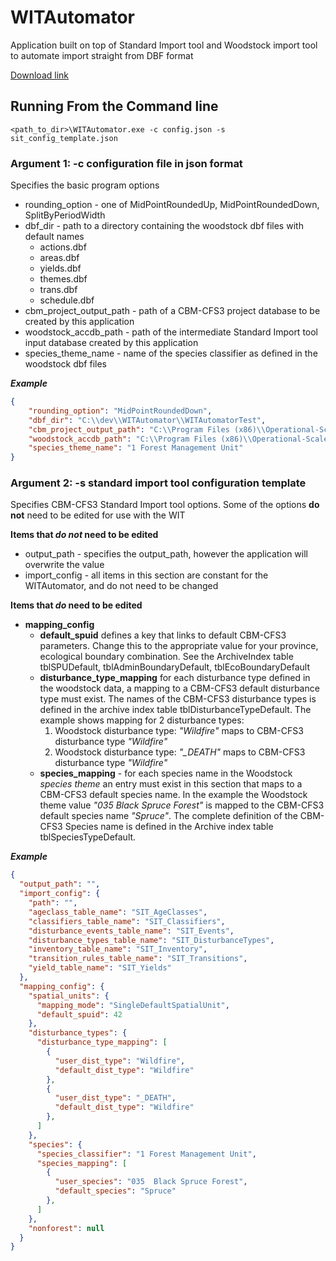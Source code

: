 # WITAutomator
Application built on top of Standard Import tool and Woodstock import tool to automate import straight from DBF format

[Download link](https://github.com/cat-cfs/WITAutomator/releases)

## Running From the Command line

 
```<path_to_dir>\WITAutomator.exe -c config.json -s sit_config_template.json```


### Argument 1: -c configuration file in json format

Specifies the basic program options

  * rounding_option - one of MidPointRoundedUp, MidPointRoundedDown, SplitByPeriodWidth
  * dbf_dir - path to a directory containing the woodstock dbf files with default names
    * actions.dbf
    * areas.dbf
    * yields.dbf
    * themes.dbf
    * trans.dbf
    * schedule.dbf
  * cbm_project_output_path - path of a CBM-CFS3 project database to be created by this application
  * woodstock_accdb_path - path of the intermediate Standard Import tool input database created by this application
  * species_theme_name - name of the species classifier as defined in the woodstock dbf files

**_Example_**
```json
{
    "rounding_option": "MidPointRoundedDown",
    "dbf_dir": "C:\\dev\\WITAutomator\\WITAutomatorTest",
    "cbm_project_output_path": "C:\\Program Files (x86)\\Operational-Scale CBM-CFS3\\Projects\\WITAutomatorTest_CBMProject.mdb",
    "woodstock_accdb_path": "C:\\Program Files (x86)\\Operational-Scale CBM-CFS3\\Projects\\WITAutomatorTest_WoodstockDB.accdb",
    "species_theme_name": "1 Forest Management Unit"
}
```
### Argument 2: -s standard import tool configuration template
Specifies CBM-CFS3 Standard Import tool options. Some of the options **do not** need to be edited for use with the WIT

**Items that _do not_ need to be edited**
  * output_path - specifies the output_path, however the application will overwrite the value 
  * import_config - all items in this section are constant for the WITAutomator, and do not need to be changed
  
**Items that _do_ need to be edited**  
  * **mapping_config**
    * **default_spuid** defines a key that links to default CBM-CFS3 parameters. Change this to the appropriate value for your province, ecological boundary combination.  See the ArchiveIndex table tblSPUDefault, tblAdminBoundaryDefault, tblEcoBoundaryDefault
    * **disturbance_type_mapping** for each disturbance type defined in the woodstock data, a mapping to a CBM-CFS3 default disturbance type must exist.  The names of the CBM-CFS3 disturbance types is defined in the archive index table tblDisturbanceTypeDefault. The example shows mapping for 2 disturbance types:
      1. Woodstock disturbance type: *"Wildfire"* maps to CBM-CFS3 disturbance type *"Wildfire"*
      2. Woodstock disturbance type: *"_DEATH"* maps to CBM-CFS3 disturbance type *"Wildfire"*
    * **species_mapping** - for each species name in the Woodstock _species theme_ an entry must exist in this section that maps to a CBM-CFS3 default species name. In the example the Woodstock theme value _"035  Black Spruce Forest"_ is mapped to the CBM-CFS3 default species name _"Spruce"_.  The complete definition of the CBM-CFS3 Species name is defined in the Archive index table tblSpeciesTypeDefault.
    
  
**_Example_**
```json
{
  "output_path": "",
  "import_config": {
    "path": "",
    "ageclass_table_name": "SIT_AgeClasses",
    "classifiers_table_name": "SIT_Classifiers",
    "disturbance_events_table_name": "SIT_Events",
    "disturbance_types_table_name": "SIT_DisturbanceTypes",
    "inventory_table_name": "SIT_Inventory",
    "transition_rules_table_name": "SIT_Transitions",
    "yield_table_name": "SIT_Yields"
  },
  "mapping_config": {
    "spatial_units": {
      "mapping_mode": "SingleDefaultSpatialUnit",
      "default_spuid": 42
    },
    "disturbance_types": {
      "disturbance_type_mapping": [
        {
          "user_dist_type": "Wildfire",
          "default_dist_type": "Wildfire"
        },
        {
          "user_dist_type": "_DEATH",
          "default_dist_type": "Wildfire"
        },
      ]
    },
    "species": {
      "species_classifier": "1 Forest Management Unit",
      "species_mapping": [
        {
          "user_species": "035  Black Spruce Forest",
          "default_species": "Spruce"
        },
      ]
    },
    "nonforest": null
  }
}
```
